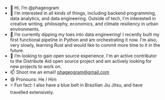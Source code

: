 - 👋 Hi, I’m @phageogram
- 👀 I’m interested in all kinds of things, including backend programming, data analytics, and data engineering. Outside of tech, I'm interested in creative writing, philosophy, economics, and climate resiliency in urban environments.
- 🌱 I’m currently dipping my toes into data engineering! I recently built my first functional pipeline in Python and am orchestrating it now. I'm also, very slowly, learning Rust and would like to commit more time to it in the future.
- 💞️ I’m looking to gain open source experience. I'm an active contributor to the Distribute Aid open source project and am actively looking for new projects to work on.
- 📫 Shoot me an email! phageogram@gmail.com
- 😄 Pronouns: He / Him
- ⚡ Fun fact: I also have a blue belt in Brazilian Jiu Jitsu, and have travelled extensively.

<!---
phageogram/phageogram is a ✨ special ✨ repository because its `README.md` (this file) appears on your GitHub profile.
You can click the Preview link to take a look at your changes.
--->
